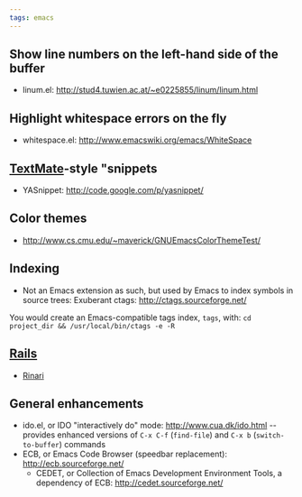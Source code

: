 ```yaml
---
tags: emacs
---
```


## Show line numbers on the left-hand side of the buffer

-   linum.el: <http://stud4.tuwien.ac.at/~e0225855/linum/linum.html>

## Highlight whitespace errors on the fly

-   whitespace.el: <http://www.emacswiki.org/emacs/WhiteSpace>

## [TextMate](/wiki/TextMate)-style "snippets

-   YASnippet: <http://code.google.com/p/yasnippet/>

## Color themes

-   <http://www.cs.cmu.edu/~maverick/GNUEmacsColorThemeTest/>

## Indexing

-   Not an Emacs extension as such, but used by Emacs to index symbols in source trees: Exuberant ctags: <http://ctags.sourceforge.net/>

You would create an Emacs-compatible tags index, `tags`, with: `cd project_dir && /usr/local/bin/ctags -e -R`

## [Rails](/wiki/Rails)

-   [Rinari](/wiki/Rinari)

## General enhancements

-   ido.el, or IDO "interactively do" mode: <http://www.cua.dk/ido.html> -- provides enhanced versions of `C-x C-f` (`find-file`) and `C-x b` (`switch-to-buffer`) commands
-   ECB, or Emacs Code Browser (speedbar replacement): <http://ecb.sourceforge.net/>
    -   CEDET, or Collection of Emacs Development Environment Tools, a dependency of ECB: <http://cedet.sourceforge.net/>

